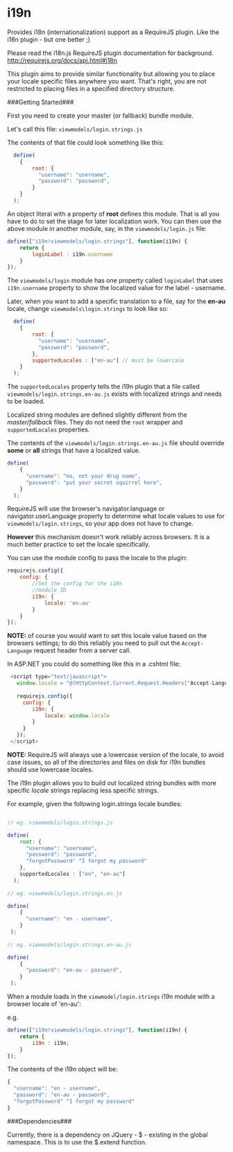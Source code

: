 i19n
====

Provides i18n (internationalization) support as a RequireJS plugin. Like the i18n plugin - but one better ;)

Please read the i18n.js RequireJS plugin documentation for background. 
http://requirejs.org/docs/api.html#i18n

This plugin aims to provide similar functionality but allowing you to place your locale specific files 
anywhere you want. That's right, you are not restricted to placing files in a specified directory structure.

###Getting Started###

First you need to create your master (or fallback) bundle module.

Let's call this file: ```viewmodels/login.strings.js```

The contents of that file could look something like this:

```javascript
  define(
    { 
        root: { 
          "username": "username", 
          "password": "password",
        } 
    }
  );
``` 

An object literal with a property of **root** defines this module. That is all you have to do to set
the stage for later localization work. You can then use the above module in another module, 
say, in the ```viewmodels/login.js``` file:

```javascript
define(["i19n!viewmodels/login.strings"], function(i19n) {
    return {
        loginLabel : i19n.username
    }
});
```
The ```viewmodels/login``` module has one property called ```loginLabel``` that uses ```i19n.username``` property to show 
the localized value for the label - username. 

Later, when you want to add a specific translation to a file, say for the **en-au** locale, change 
```viewmodels\login.strings``` to look like so:

```javascript
  define(
    { 
        root: { 
          "username": "username", 
          "password": "password",
        },
        supportedLocales : ["en-au"] // must be lowercase
    }
  );
``` 

The ```supportedLocales``` property tells the i19n plugin that a file called ```viewmodels/login.strings.en-au.js``` 
exists with localized strings and needs to be loaded.

Localized string modules are defined slightly different from the *master/fallback* files. They do not need 
the ```root``` wrapper and ```supportedLocales``` properties.

The contents of the ```viewmodels/login.strings.en-au.js``` file should override **some** or **all** strings that have a localized value. 

```javascript
define(
    { 
      "username": "no, not your drug name", 
      "password": "put your secret squirrel here",
    }
  );
```


RequireJS will use the browser's navigator.language or navigator.userLanguage property to determine what 
locale values to use for ```viewmodels/login.strings```, so your app does not have to change. 

**However** this mechanism doesn't work reliably across browsers. It is a much better practice to set the 
locale specifically. 

You can use the module config to pass the locale to the plugin:

```javascript 
requirejs.config({
    config: {
        //Set the config for the i18n
        //module ID
        i19n: {
            locale: 'en-au'
        }
    }
});
```

**NOTE:** of course you would want to set this locale value based on the browsers settings; to do this reliably
you need to pull out the ```Accept-Language``` request header from a server call.

In ASP.NET you could do something like this in a .cshtml file:

```javascript
 <script type="text/javascript">
   window.locale = "@(HttpContext.Current.Request.Headers["Accept-Language"].Split(',')[0].ToLower())";
   
   requirejs.config({
     config: {
        i19n: {
            locale: window.locale
        }
     }
   });
 </script>
```

**NOTE:** RequireJS will always use a lowercase version of the locale, to avoid case issues, so all of the 
directories and files on disk for i19n bundles should use lowercase locales.


The i19n plugin allows you to build out localized string bundles with more specific *locale* strings replacing 
less specific strings.

For example, given the following login.strings locale bundles:

```javascript

// eg. viewmodels/login.strings.js

define(
    root: { 
      "username": "username", 
      "password": "password",
      "forgotPassword" "I forgot my password"
    },
    supportedLocales : ["en", "en-au"]
  );
  
// eg. viewmodels/login.strings.en.js  

define(
    {
      "username": "en - username", 
    }
 );
  
// eg. viewmodels/login.strings.en-au.js

define(
    {
      "password": "en-au - password", 
    }
 );

```

When a module loads in the ```viewmodel/login.strings``` i19n module with a browser locale of 'en-au':

e.g.

```javascript
define(["i19n!viewmodels/login.strings"], function(i19n) {
    return {
        i19n : i19n;
    }
});
```

The contents of the i19n object will be:

```javascript
{
  "username": "en - username", 
  "password": "en-au - password",
  "forgotPassword" "I forgot my password"
}
```

###Dependencies###

Currently, there is a dependency on JQuery - $ - existing in the global namespace. This is to use the $.extend function.



